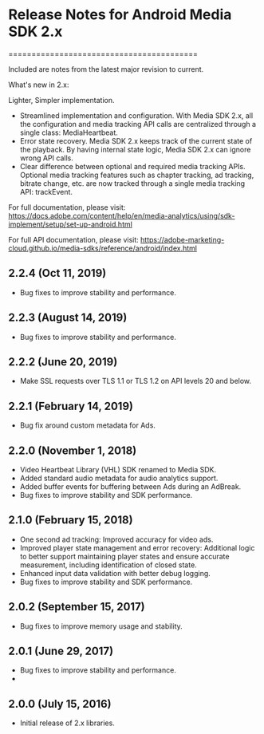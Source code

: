 # Release Notes for Android Media SDK 2.x
=========================================


Included are notes from the latest major revision to current.

What's new in 2.x:

Lighter, Simpler implementation.
- Streamlined implementation and configuration. With Media SDK 2.x, all the configuration and media tracking API calls are centralized through a single class: MediaHeartbeat.
- Error state recovery. Media SDK 2.x keeps track of the current state of the playback. By having internal state logic, Media SDK 2.x can ignore wrong API calls.
- Clear difference between optional and required media tracking APIs. Optional media tracking features such as chapter tracking, ad tracking, bitrate change, etc. are now tracked through a single media tracking API: trackEvent.

For full documentation, please visit:
https://docs.adobe.com/content/help/en/media-analytics/using/sdk-implement/setup/set-up-android.html

For full API documentation, please visit:
https://adobe-marketing-cloud.github.io/media-sdks/reference/android/index.html

## 2.2.4 (Oct 11, 2019)
- Bug fixes to improve stability and performance.

## 2.2.3 (August 14, 2019)
- Bug fixes to improve stability and performance.

## 2.2.2 (June 20, 2019)
- Make SSL requests over TLS 1.1 or TLS 1.2 on API levels 20 and below.

## 2.2.1 (February 14, 2019)
- Bug fix around custom metadata for Ads.

## 2.2.0 (November 1, 2018)
- Video Heartbeat Library (VHL) SDK renamed to Media SDK.
- Added standard audio metadata for audio analytics support.
- Added buffer events for buffering between Ads during an AdBreak.
- Bug fixes to improve stability and SDK performance.

## 2.1.0 (February 15, 2018)
- One second ad tracking: Improved accuracy for video ads.
- Improved player state management and error recovery: Additional logic to better support maintaining player states and ensure accurate measurement, including identification of closed state.
- Enhanced input data validation with better debug logging.
- Bug fixes to improve stability and SDK performance.

## 2.0.2 (September 15, 2017)
- Bug fixes to improve memory usage and stability.

## 2.0.1 (June 29, 2017)
- Bug fixes to improve stability and performance.
-
## 2.0.0 (July 15, 2016)
- Initial release of 2.x libraries.

